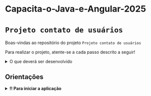 # Capacita-o-Java-e-Angular-2025

# `Projeto contato de usuários`

Boas-vindas ao repositório do projeto `Projeto contato de usuários`

Para realizar o projeto, atente-se a cada passo descrito a seguir!

<details>
  <summary>O que deverá ser desenvolvido</summary><br />

O desafio consiste em criar uma aplicação API Rest para gerenciar um sistema de
cadastro de Pessoas e seus respectivos Contatos, onde cada Pessoa pode ter vários Contatos. O
principal objetivo é permitir que operações CRUD (Criar, Ler, Atualizar, Deletar) sejam realizadas
na estrutura de Pessoas e Contatos.

</details>

## Orientações

<details>

   <summary><strong>‼ Para iniciar a aplicação </strong></summary>

1. Clone o repositório

- Use o comando: `git clone git@github.com:devfelipesantiago/Capacita-o-Java-e-Angular-2025.1.git`
- Entre na pasta do repositório que você acabou de clonar:
    - `cd mainsait`

- Instale as dependências
  - `mvn clean install -DskipTests`
- Inicie o projeto com o comando
  - `mvn spring-boot:run`

</details>


